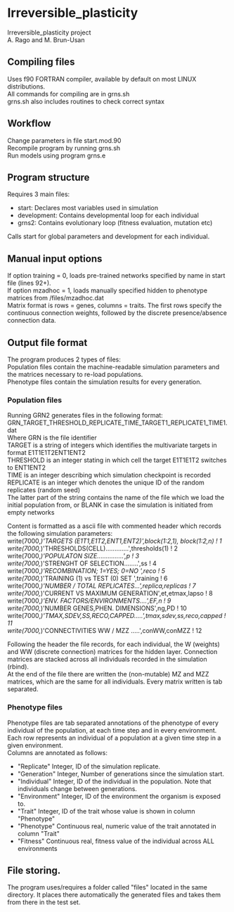 ﻿# Irreversible_plasticity
Irreversible_plasticity project  
A. Rago and M. Brun-Usan

## Compiling files
Uses f90 FORTRAN compiler, available by default on most LINUX distributions.  
All commands for compiling are in grns.sh  
grns.sh also includes routines to check correct syntax  

## Workflow
Change parameters in file start.mod.90  
Recompile program by running grns.sh  
Run models using program grns.e  

## Program structure
Requires 3 main files:  

* start: Declares most variables used in simulation
* development: Contains developmental loop for each individual
* grns2: Contains evolutionary loop (fitness evaluation, mutation etc)

Calls start for global parameters and development for each individual.

## Manual input options

If option training = 0, loads pre-trained networks specified by name in start file (lines 92+).  
If option mzadhoc = 1, loads manually specified hidden to phenotype matrices from /files/mzadhoc.dat  
Matrix format is rows = genes, columns = traits. The first rows specify the continuous connection weights, followed by the discrete presence/absence connection data.  

## Output file format
The program produces 2 types of files:  
Population files contain the machine-readable simulation parameters and the matrices necessary to re-load populations.  
Phenotype files contain the simulation results for every generation.

### Population files
Running GRN2 generates files in the following format:  
GRN_TARGET_THRESHOLD_REPLICATE_TIME_TARGET1_REPLICATE1_TIME1.dat  
Where GRN is the file identifier  
TARGET is a string of integers which identifies the multivariate targets in format E1T1E1T2ENT1ENT2  
THRESHOLD is an integer stating in which cell the target E1T1E1T2 switches to ENT1ENT2  
TIME is an integer describing which simulation checkpoint is recorded  
REPLICATE is an integer which denotes the unique ID of the random replicates (random seed)  
The latter part of the string contains the name of the file which we load the initial population from, or BLANK in case the simulation is initiated from empty networks  

Content is formatted as a ascii file with commented header which records the following simulation parameters:  
     write(7000,*)'TARGETS (E1T1,E1T2,ENT1,ENT2)',block(1:2,1), block(1:2,n)  ! 1  
     write(7000,*)'THRESHOLDS(CELL).............',thresholds(1)               ! 2  
     write(7000,*)'POPULATON SIZE...............',p                           ! 3  
     write(7000,*)'STRENGHT OF SELECTION........',ss                          ! 4  
     write(7000,*)'RECOMBINATION; 1=YES; 0=NO   ',reco                        ! 5  
     write(7000,*)'TRAINING (1) vs TEST (0) SET ',training                    ! 6  
     write(7000,*)'NUMBER /  TOTAL REPLICATES...',replica,replicas            ! 7  
     write(7000,*)'CURRENT VS MAXIMUM GENERATION',et,etmax,lapso              ! 8  
     write(7000,*)'ENV. FACTORS/ENVIRONMENTS....',EF,n                        ! 9  
     write(7000,*)'NUMBER GENES,PHEN. DIMENSIONS',ng,PD                       ! 10  
     write(7000,*)'TMAX,SDEV,SS,RECO,CAPPED.....',tmax,sdev,ss,reco,capped    ! 11   
     write(7000,*)'CONNECTIVITIES WW / MZZ .....',conWW,conMZZ                ! 12   

Following the header the file records, for each individual, the W (weights) and WW (discrete connection) matrices for the hidden layer. Connection matrices are stacked across all individuals recorded in the simulation (rbind).  
At the end of the file there are written the (non-mutable) MZ and MZZ matrices, which are the same for all individuals.
Every matrix written is tab separated.

### Phenotype files
Phenotype files are tab separated annotations of the phenotype of every individual of the population, at each time step and in every environment.  
Each row represents an individual of a population at a given time step in a given environment.  
Columns are annotated as follows:  
* "Replicate"      Integer, ID of the simulation replicate.  
* "Generation"     Integer, Number of generations since the simulation start.  
* "Individual"     Integer, ID of the individual in the population. Note that individuals change between generations.  
* "Environment"    Integer, ID of the environment the organism is exposed to.  
* "Trait"          Integer, ID of the trait whose value is shown in column "Phenotype"  
* "Phenotype"      Continuous real, numeric value of the trait annotated in column "Trait"  
* "Fitness"        Continuous real, fitness value of the individual across ALL environments

## File storing.

The program uses/requires a folder called "files" located in the same directory. It places there automatically the generated files and takes them from there in the test set.
